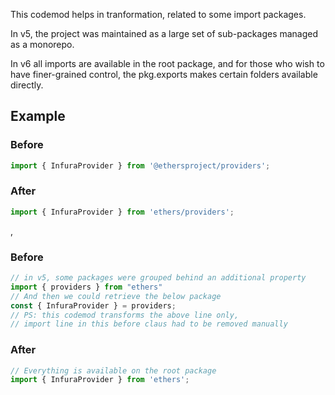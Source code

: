 This codemod helps in tranformation, related to some import packages.

In v5, the project was maintained as a large set of sub-packages managed as a monorepo.

In v6 all imports are available in the root package, and for those who wish to have finer-grained control, the pkg.exports makes certain folders available directly.

## Example

### Before

```ts
import { InfuraProvider } from '@ethersproject/providers';
```

### After

```ts
import { InfuraProvider } from 'ethers/providers';
```
,
### Before

```ts
// in v5, some packages were grouped behind an additional property
import { providers } from "ethers"
// And then we could retrieve the below package
const { InfuraProvider } = providers;
// PS: this codemod transforms the above line only, 
// import line in this before claus had to be removed manually
```

### After

```ts
// Everything is available on the root package
import { InfuraProvider } from 'ethers';
```


